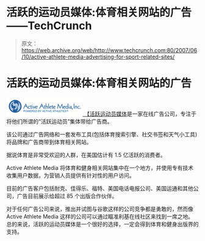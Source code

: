 # 活跃的运动员媒体:体育相关网站的广告——TechCrunch

> 原文：<https://web.archive.org/web/http://www.techcrunch.com:80/2007/06/10/active-athlete-media-advertising-for-sport-related-sites/>

# 活跃的运动员媒体:体育相关网站的广告

[![aam.jpg](img/8f8f3826a7c1a81e3a225fba55db300b.png) ](https://web.archive.org/web/20220119231628/http://www.activeathletemedia.com/) [【活跃运动员媒体](https://web.archive.org/web/20220119231628/http://www.activeathletemedia.com/)是一家在线广告公司，专注于将他们所谓的“活跃运动员”集体带给广告商。

该公司通过广告网络和一套发布工具(包括体育搜索引擎、社交书签和天气小工具)将品牌和广告商带到体育相关网站。

据说体育是非常受欢迎的人群，在美国估计有 1.5 亿活跃的消费者。

Active Athlete Media 将体育和健身相关网站集中在一个地方，并使用专有技术收集用户数据，为营销人员提供有针对性的用户访问。

目前的广告客户包括耐克、佳得乐、福特、美国电话电报公司、美国运通和其他公司，广告目前展示给超过 85 个出版合作伙伴。

对于任何广告公司来说，推出并试图与谷歌这样的公司竞争都是勇敢的，然而像 Active Athlete Media 这样的公司可以通过瞄准利基在线社区来找到一席之地。总的来说，活跃的运动员媒体是一个很好的选择，一定会得到体育和健身出版界的支持。